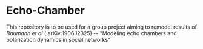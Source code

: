 # Echo-Chamber

This repository is to be used for a group project aiming to remodel results of _Baumann et al_  ( arXiv:1906.12325) -- "Modeling echo chambers and polarization dynamics in social networks"
